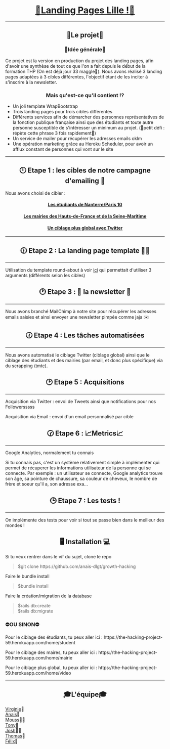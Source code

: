 <h1 align="center"><a href="https://the-hacking-project-59.herokuapp.com">🥂Landing Pages Lille !🥂</a></h1>
<hr>
<h2 align="center">🤔Le projet🤔</h2>
<h3 align="center">📖Idée générale📖</h3>
<p>Ce projet est la version en production du projet des landing pages, afin d'avoir une synthèse de tout ce que l'on a fait depuis le début de la formation THP (On est déjà jour 33 maggle🙈). Nous avons réalisé 3 landing pages adaptées à 3 cibles différentes, l'objectif étant de les inciter à s'inscrire à la newsletter.</p>
<h3 align="center">Mais qu'est-ce qu'il contient ⁉️</h3>
<ul>
	<li>Un joli template WrapBootstrap</li>
	<li>Trois landing pages pour trois cibles différentes</li>
	<li>Différents services afin de démarcher des personnes représentatives de la fonction publique française ainsi que des étudiants et toute autre personne susceptible de s'intéresser un minimum au projet. (🐒petit défi : répète cette phrase 3 fois rapidement🐒)</li>
	<li>Un service de mailer pour récupérer les adresses emails oklm</li>
	<li>Une opération marketing grâce au Heroku Scheduler, pour avoir un afflux constant de personnes qui vont sur le site</li>
</ul>
<hr>
<h2 align="center">🕛 Etape 1 : les cibles de notre campagne d'emailing 🎯</h2>
<p>Nous avons choisi de cibler :</p>
<h4 align="center"><a href="https://the-hacking-project-59.herokuapp.com/home/student">Les étudiants de Nanterre/Paris 10</a></h4>
<h4 align="center"><a href="https://the-hacking-project-59.herokuapp.com/home/mairie">Les mairies des Hauts-de-France et de la Seine-Maritime</a></h4>
<h4 align="center"><a href="https://the-hacking-project-59.herokuapp.com/home/video">Un ciblage plus global avec Twitter</a></h4>
<hr>
<h2 align="center">🕧 Etape 2 : La landing page template 👨‍💻</h2>
<hr>
<p>Utilisation du template round-about à voir <a href="https://startbootstrap.com/template-overviews/round-about/">ici</a> qui permettait d'utiliser 3 arguments (différents selon les cibles)</p>
<h2 align="center">🕐 Etape 3 : 💌 la newsletter 💌</h2>
<hr>
<p>Nous avons branché MailChimp à notre site pour récupérer les adresses emails saisies et ainsi envoyer une newsletter pimpée comme jaja ✉️</p>
<h2 align="center">🕜 Etape 4 : Les tâches automatisées</h2>
<hr>
<p>Nous avons automatisé le ciblage Twitter (ciblage global) ainsi que le ciblage des étudiants et des mairies (par email, et donc plus spécifique) via du scrapping (tmtc).</p>
<h2 align="center">🕑 Etape 5 : Acquisitions</h2>
<hr>
<p>Acquisition via Twitter : envoi de Tweets ainsi que notifications pour nos Followersssss</p>
<p>Acquisition via Email : envoi d'un email personnalisé par cible</p>
<h2 align="center">🕝 Etape 6 : 📈Metrics📈</h2>
<hr>
<p>Google Analytics, normalement tu connais</p>
<p>Si tu connais pas, c'est un système relativement simple à implémenter qui permet de récuperer les informations utilisateur de la personne qui se connecte. Par exemple : un utilisateur se connecte, Google analytics trouve son âge, sa pointure de chaussure, sa couleur de cheveux, le nombre de frère et soeur qu'il a, son adresse exa...</p>
<h2 align="center">🕒 Etape 7 : Les tests !</h2>
<hr>
<p>On implémente des tests pour voir si tout se passe bien dans le meilleur des mondes !</p>
<h2 align="center">🖥️ Installation 💻</h2>
<p>Si tu veux rentrer dans le vif du sujet, clone le repo</p>
<blockquote>
$git clone https://github.com/anais-dlgt/growth-hacking
</blockquote>
<p>Faire le bundle install</p>
<blockquote>
$bundle install
</blockquote>
<p>Faire la création/migration de la database</p>
<blockquote>
$rails db:create <br>
$rails db:migrate
</blockquote>
<H3><strong>⛔OU SINON⛔</strong></H3>
<p>Pour le ciblage des étudiants, tu peux aller ici : https://the-hacking-project-59.herokuapp.com/home/student </p>
<p>Pour le ciblage des maires, tu peux aller ici : https://the-hacking-project-59.herokuapp.com/home/mairie </p>
<p>Pour le ciblage plus global, tu peux aller ici : https://the-hacking-project-59.herokuapp.com/home/video </p>
<hr>
<h2 align="center">🎓L'équipe🎓</h2>
<a href="https://scontent-cdt1-1.xx.fbcdn.net/v/t1.0-9/42741146_2116357538425740_1052113060187078656_n.jpg?_nc_cat=103&_nc_ht=scontent-cdt1-1.xx&oh=1a626ffee23b63e46822fbc6a62d9f42&oe=5C70C2F8" target="_blank">Virginie</a>👵<br>
<a href="https://scontent-cdt1-1.xx.fbcdn.net/v/t1.0-9/18274936_10211314159962068_7553836001637344083_n.jpg?_nc_cat=103&_nc_ht=scontent-cdt1-1.xx&oh=0cc1892bd1313934756220cecff474b1&oe=5C7DF8A2" target="_blank">Anais</a>👧<br>
<a href="https://scontent-cdt1-1.xx.fbcdn.net/v/t1.0-9/29027947_1899909076686587_6529530608962724166_n.jpg?_nc_cat=107&_nc_ht=scontent-cdt1-1.xx&oh=28aca5b0fe7b298de24c16cfe21aef49&oe=5C65F0A7" target="_blank">Mouss</a>🤴🏾<br>
<a href="https://scontent-cdt1-1.xx.fbcdn.net/v/t1.0-9/13240125_10209362946933703_3565085675363870411_n.jpg?_nc_cat=103&_nc_ht=scontent-cdt1-1.xx&oh=c8c60f7b611031d15327d0f3726a98ce&oe=5C7E007B" target="_blank">Tony</a>🤴<br>
<a href="https://scontent-cdt1-1.xx.fbcdn.net/v/t1.0-9/34511270_10214509103774173_2612935142267682816_n.jpg?_nc_cat=107&_nc_ht=scontent-cdt1-1.xx&oh=e9b698a81b104f0dc9f4af3ce14b0e85&oe=5C87386D" target="_blank">Josh</a>👨🏿<br>
<a href="https://scontent-cdt1-1.xx.fbcdn.net/v/t1.0-9/35123868_10216241926582774_3976647804901654528_n.jpg?_nc_cat=109&_nc_ht=scontent-cdt1-1.xx&oh=9c27831bd0aab55c4bf63ef317fdd95e&oe=5C7E6656" target="_blank">Thomas</a>🤴<br>
<a href="https://scontent-cdt1-1.xx.fbcdn.net/v/t1.0-9/44373192_1980738065367667_9095564057917784064_n.jpg?_nc_cat=108&_nc_ht=scontent-cdt1-1.xx&oh=ecf7b864e0c739fa87a8c7eea94ec781&oe=5C68C8FA" target="_blank">Félix</a>👦
